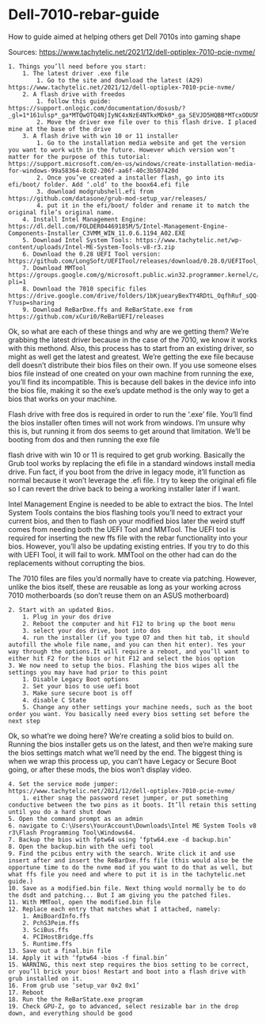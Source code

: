 # Dell-7010-rebar-guide
How to guide aimed at helping others get Dell 7010s into gaming shape


Sources:
https://www.tachytelic.net/2021/12/dell-optiplex-7010-pcie-nvme/ 


    1. Things you’ll need before you start:
        1. The latest driver .exe file
            1. Go to the site and download the latest (A29) https://www.tachytelic.net/2021/12/dell-optiplex-7010-pcie-nvme/ 
        2. A flash drive with freedos
            1. follow this guide: https://support.onlogic.com/documentation/dosusb/?_gl=1*161ulsp*_ga*MTQwOTQ4NjIyNC4xNzE4NTkxMDk0*_ga_SEVJD5HQBB*MTcxODU5MTA5NC4xLjAuMTcxODU5MTA5NS42MC4wLjA.*_gcl_au*MTcwODUxOTUwNy4xNzE4NTkxMDk1 
            2. Move the driver exe file over to this flash drive. I placed mine at the base of the drive
        3. A flash drive with win 10 or 11 installer
            1. Go to the installation media website and get the version you want to work with in the future. However which version won’t matter for the purpose of this tutorial: https://support.microsoft.com/en-us/windows/create-installation-media-for-windows-99a58364-8c02-206f-aa6f-40c3b507420d 
            2. Once you’ve created a installer flash, go into its efi/boot/ folder. Add ‘.old’ to the boox64.efi file
            3. download modgrubshell.efi from https://github.com/datasone/grub-mod-setup_var/releases/ 
            4. put it in the efi/boot/ folder and rename it to match the original file’s original name.
        4. Install Intel Management Engine: https://dl.dell.com/FOLDER04469185M/5/Intel-Management-Engine-Components-Installer_C3VMM_WIN_11.0.6.1194_A02.EXE 
        5. Download Intel System Tools: https://www.tachytelic.net/wp-content/uploads/Intel-ME-System-Tools-v8-r3.zip 
        6. Download the 0.28 UEFI Tool version: https://github.com/LongSoft/UEFITool/releases/download/0.28.0/UEFITool_0.28.0_win32.zip 
        7. Download MMTool https://groups.google.com/g/microsoft.public.win32.programmer.kernel/c/SS1arKGD_Pg?pli=1 
        8. Download the 7010 specific files https://drive.google.com/drive/folders/1bKjuearyBexTY4RDtL_OqfhRuf_sQQ-Y?usp=sharing
        9. Download ReBarDxe.ffs and ReBarState.exe from https://github.com/xCuri0/ReBarUEFI/releases

Ok, so what are each of these things and why are we getting them? 
We’re grabbing the latest driver because in the case of the 7010, we know it works with this methond. Also, this process has to start from an existing driver, so might as well get the latest and greatest. We’re getting the exe file because dell doesn’t distribute their bios files on their own. If you use someone elses bios file instead of one created on your own machine from running the exe, you’ll find its incompatible. This is because dell bakes in the device info into the bios file, making it so the exe’s update method is the only way to get a bios that works on your machine. 

Flash drive with free dos is required in order to run the ‘.exe’ file. You’ll find the bios installer often times will not work from windows. I’m unsure why this is, but running it from dos seems to get around that limitation. We’ll be booting from dos and then running the exe file

flash drive with win 10 or 11 is required to get grub working. Basically the Grub tool works by replacing the efi file in a standard windows install media drive. Fun fact, if you boot from the drive in legacy mode, it’ll function as normal because it won’t leverage the .efi file. I try to keep the original efi file so I can revert the drive back to being a working installer later if I want.

Intel Management Engine is needed to be able to extract the bios. The Intel System Tools contains the bios flashing tools you’ll need to extract your current bios, and then to flash on your modified bios later
the weird stuff comes from needing both the UEFI Tool and MMTool. The UEFI tool is required for inserting the new ffs file with the rebar functionality into your bios. However, you’ll also be updating existing entries. If you try to do this with UEFI Tool, it will fail to work. MMTool on the other had can do the replacements without corrupting the bios.

The 7010 files are files you’d normally have to create via patching. However, unlike the bios itself, these are reusable as long as your working across 7010 motherboards (so don’t reuse them on an ASUS motherboard)

    2. Start with an updated Bios.
        1. Plug in your dos drive
        2. Reboot the computer and hit F12 to bring up the boot menu
        3. select your dos drive, boot into dos
        4. run the installer (if you type O7 and then hit tab, it should autofill the whole file name, and you can then hit enter). Yes your way through the options.It will require a reboot, and you’ll want to either hit F2 for the bios or hit F12 and select the bios option
    3. We now need to setup the bios. Flashing the bios wipes all the settings you may have had prior to this point
        1. Disable Legacy Boot options
        2. Set your bios to use uefi boot
        3. Make sure secure boot is off
        4. disable C State
        5. Change any other settings your machine needs, such as the boot order you want. You basically need every bios setting set before the next step

Ok, so what’re we doing here? We’re creating a solid bios to build on. Running the bios installer gets us on the latest, and then we’re making sure the bios settings match what we’ll need by the end. The biggest thing is when we wrap this process up, you can’t have Legacy or Secure Boot going, or after these mods, the bios won’t display video. 

    4. Set the service mode jumper: https://www.tachytelic.net/2021/12/dell-optiplex-7010-pcie-nvme/
        1. either snag the password reset jumper, or put something conductive between the two pins as it boots. It’ll retain this setting until you do a hard shut down 
    5. Open the command prompt as an admin
    6. navigate to C:\Users\YourAccount\Downloads\Intel ME System Tools v8 r3\Flash Programming Tool\Windows64. 
    7. Backup the bios with fptw64 using ‘fptw64.exe -d backup.bin’
    8. Open the backup.bin with the uefi tool
    9. Find the pcibus entry with the search. Write click it and use insert after and insert the ReBarDxe.ffs file (this would also be the opportune time to do the nvme mod if you want to do that as well, but what ffs file you need and where to put it is in the tachytelic.net guide.)
    10. Save as a modified.bin file. Next thing would normally be to do the dsdt and patching... But I am giving you the patched files.
    11. With MMTool, open the modified.bin file 
    12. Replace each entry that matches what I attached, namely:
        1. AmiBoardInfo.ffs
        2. PchS3Peim.ffs
        3. SciBus.ffs
        4. PCIHostBridge.ffs
        5. Runtime.ffs
    13. Save out a final.bin file 
    14. Apply it with ‘fptw64 -bios -f final.bin’
    15. WARNING, this next step requires the bios setting to be correct, or you’ll brick your bios! Restart and boot into a flash drive with grub installed on it.
    16. From grub use ‘setup_var 0x2 0x1’
    17. Reboot
    18. Run the the ReBarState.exe program
    19. Check GPU-Z, go to advanced, select resizable bar in the drop down, and everything should be good

    
